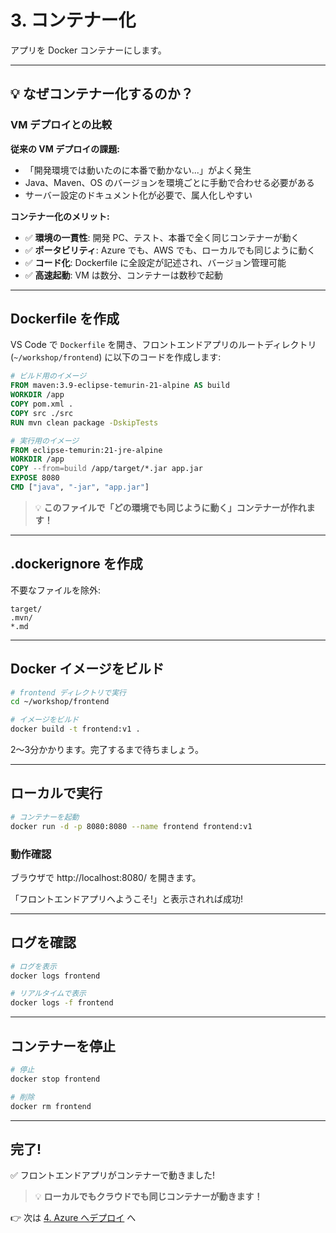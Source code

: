 # 3. コンテナー化

アプリを Docker コンテナーにします。

---

## 💡 なぜコンテナー化するのか？

### VM デプロイとの比較

**従来の VM デプロイの課題:**
- 「開発環境では動いたのに本番で動かない...」がよく発生
- Java、Maven、OS のバージョンを環境ごとに手動で合わせる必要がある
- サーバー設定のドキュメント化が必要で、属人化しやすい

**コンテナー化のメリット:**
- ✅ **環境の一貫性**: 開発 PC、テスト、本番で全く同じコンテナーが動く
- ✅ **ポータビリティ**: Azure でも、AWS でも、ローカルでも同じように動く
- ✅ **コード化**: Dockerfile に全設定が記述され、バージョン管理可能
- ✅ **高速起動**: VM は数分、コンテナーは数秒で起動

---

## Dockerfile を作成

VS Code で `Dockerfile` を開き、フロントエンドアプリのルートディレクトリ (`~/workshop/frontend`) に以下のコードを作成します:

```dockerfile
# ビルド用のイメージ
FROM maven:3.9-eclipse-temurin-21-alpine AS build
WORKDIR /app
COPY pom.xml .
COPY src ./src
RUN mvn clean package -DskipTests

# 実行用のイメージ
FROM eclipse-temurin:21-jre-alpine
WORKDIR /app
COPY --from=build /app/target/*.jar app.jar
EXPOSE 8080
CMD ["java", "-jar", "app.jar"]
```

> 💡 **このファイルで「どの環境でも同じように動く」コンテナーが作れます！**

---

## .dockerignore を作成

不要なファイルを除外:

```
target/
.mvn/
*.md
```

---

## Docker イメージをビルド

```bash
# frontend ディレクトリで実行
cd ~/workshop/frontend

# イメージをビルド
docker build -t frontend:v1 .
```

2〜3分かかります。完了するまで待ちましょう。

---

## ローカルで実行

```bash
# コンテナーを起動
docker run -d -p 8080:8080 --name frontend frontend:v1
```

### 動作確認

ブラウザで http://localhost:8080/ を開きます。

「フロントエンドアプリへようこそ!」と表示されれば成功!

---

## ログを確認

```bash
# ログを表示
docker logs frontend

# リアルタイムで表示
docker logs -f frontend
```

---

## コンテナーを停止

```bash
# 停止
docker stop frontend

# 削除
docker rm frontend
```

---

## 完了!

✅ フロントエンドアプリがコンテナーで動きました!

> 💡 **ローカルでもクラウドでも同じコンテナーが動きます！**

👉 次は [4. Azure へデプロイ](./04-deploy.md) へ
